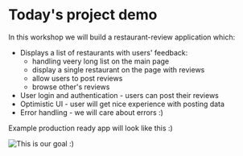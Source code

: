 # Today's project demo

In this workshop we will build a restaurant-review application which:

* Displays a list of restaurants with users' feedback:
  * handling veery long list on the main page
  * display a single restaurant on the page with reviews
  * allow users to post reviews
  * browse other's reviews
* User login and authentication - users can post their reviews
* Optimistic UI - user will get nice experience with posting data
* Error handling - we will care about errors :\)

Example production ready app will look like this :\)

![This is our goal :\)](../.gitbook/assets/screenshot-2019-10-19-at-21.16.45.png)

